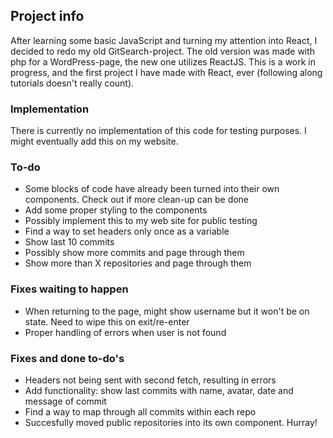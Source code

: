 ## Project info

After learning some basic JavaScript and turning my attention into React, I decided to redo my old GitSearch-project. The old version was made with php for a WordPress-page, the new one utilizes ReactJS. This is a work in progress, and the first project I have made with React, ever (following along tutorials doesn't really count).

### Implementation

There is currently no implementation of this code for testing purposes. I might eventually add this on my website.

### To-do

- Some blocks of code have already been turned into their own components. Check out if more clean-up can be done
- Add some proper styling to the components
- Possibly implement this to my web site for public testing
- Find a way to set headers only once as a variable
- Show last 10 commits
- Possibly show more commits and page through them
- Show more than X repositories and page through them

### Fixes waiting to happen

- When returning to the page, might show username but it won't be on state. Need to wipe this on exit/re-enter
- Proper handling of errors when user is not found

### Fixes and done to-do's

- Headers not being sent with second fetch, resulting in errors
- Add functionality: show last commits with name, avatar, date and message of commit
- Find a way to map through all commits within each repo
- Succesfully moved public repositories into its own component. Hurray!
